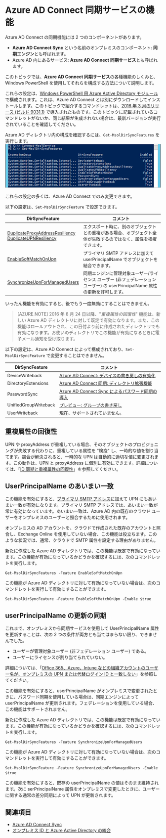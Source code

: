 <properties
	pageTitle="Azure AD Connect 同期サービスの機能と構成 | Microsoft Azure"
	description="Azure AD Connect 同期サービスのサービス側の機能について説明します。"
	services="active-directory"
	documentationCenter=""
	authors="andkjell"
	manager="femila"
	editor=""/>

<tags
	ms.service="active-directory"
	ms.workload="identity"
	ms.tgt_pltfrm="na"
	ms.devlang="na"
	ms.topic="article"
	ms.date="08/22/2016"
	ms.author="andkjell;markvi"/>

# Azure AD Connect 同期サービスの機能

Azure AD Connect の同期機能には 2 つのコンポーネントがあります。

- **Azure AD Connect Sync** という名前のオンプレミスのコンポーネント: **同期エンジン**とも呼ばれます。
- Azure AD 内にあるサービス: **Azure AD Connect 同期サービス**とも呼ばれます。

このトピックでは、**Azure AD Connect 同期サービス**の各種機能のしくみと、Windows PowerShell を使用してそれらを構成する方法について説明します。

これらの設定は、[Windows PowerShell 用 Azure Active Directory モジュール](http://aka.ms/aadposh)で構成されます。これは、Azure AD Connect とは別にダウンロードしてインストールします。このトピックで紹介するコマンドレットは、[2016 年 3 月のリリース (ビルド 9031.1)](http://social.technet.microsoft.com/wiki/contents/articles/28552.microsoft-azure-active-directory-powershell-module-version-release-history.aspx#Version_9031_1) で導入されたものです。このトピックに記載されているコマンドレットがないか、同じ結果が生成されない場合は、最新バージョンが実行されていることを確認してください。

Azure AD ディレクトリ内の構成を確認するには、`Get-MsolDirSyncFeatures` を実行します。 ![Get-MsolDirSyncFeatures result](./media/active-directory-aadconnectsyncservice-features/getmsoldirsyncfeatures.png)

これらの設定の多くは、Azure AD Connect でのみ変更できます。

以下の設定は、`Set-MsolDirSyncFeature` で設定できます。

DirSyncFeature | コメント
--- | ---
[DuplicateProxyAddressResiliency<br/>DuplicateUPNResiliency](#duplicate-attribute-resiliency) | エクスポート時に、別のオブジェクトとの重複がある場合、オブジェクト全体が失敗するのではなく、属性を検疫できます。
[EnableSoftMatchOnUpn](#userprincipalname-soft-match) | プライマリ SMTP アドレスに加えて userPrincipalName でオブジェクトを結合できます。
[SynchronizeUpnForManagedUsers](#synchronize-userprincipalname-updates) | 同期エンジンに管理対象ユーザー/ライセンス ユーザー (非フェデレーション ユーザー) の userPrincipalName 属性の更新を許可します。

いったん機能を有効にすると、後でもう一度無効にすることはできません。

>[AZURE.NOTE] 2016 年 8 月 24 日以降、"*重複属性の回復性*" 機能は、新しい Azure AD ディレクトリに対して既定で有効になります。また、この機能はロールアウトされ、この日付より前に作成されたディレクトリでも有効になります。お使いのディレクトリでこの機能が有効になるときに電子メール通知を受け取ります。

以下の設定は、Azure AD Connect によって構成されており、`Set-MsolDirSyncFeature` で変更することはできません。

DirSyncFeature | コメント
--- | ---
DeviceWriteback | [Azure AD Connect: デバイスの書き戻しの有効化](active-directory-aadconnect-feature-device-writeback.md)
DirectoryExtensions | [Azure AD Connect 同期: ディレクトリ拡張機能](active-directory-aadconnectsync-feature-directory-extensions.md)
PasswordSync | [Azure AD Connect Sync によるパスワード同期の導入](active-directory-aadconnectsync-implement-password-synchronization.md)
UnifiedGroupWriteback | [プレビュー: グループの書き戻し](active-directory-aadconnect-feature-preview.md#group-writeback)
UserWriteback | 現在、サポートされていません。

## 重複属性の回復性
UPN や proxyAddress が重複している場合、そのオブジェクトのプロビジョニングが失敗する代わりに、重複している属性を "検疫" し、一時的な値を割り当てます。競合が解決されると、一時的な UPN は自動的に適切な値に変更されます。この動作は、UPN と proxyAddress に個別に有効にできます。詳細については、「[ID 同期と重複属性の回復性](active-directory-aadconnectsyncservice-duplicate-attribute-resiliency.md)」を参照してください。

## UserPrincipalName のあいまい一致
この機能を有効にすると、[プライマリ SMTP アドレス](https://support.microsoft.com/kb/2641663)に加えて UPN にもあいまい一致が有効になります。プライマリ SMTP アドレスでは、あいまい一致が常に有効になっています。あいまい一致は、Azure AD 内の既存のクラウド ユーザーをオンプレミスのユーザーと照合するために使用されます。

オンプレミスの AD アカウントを、クラウドで作成された既存のアカウントと照合し、Exchange Online を使用していない場合、この機能は役立ちます。このような状況では、通常、クラウドで SMTP 属性を設定する理由がありません。

新たに作成した Azure AD ディレクトリでは、この機能は既定で有効になっています。この機能が有効になっているかどうかを確認するには、次のコマンドレットを実行します。
```
Get-MsolDirSyncFeatures -Feature EnableSoftMatchOnUpn
```

この機能が Azure AD ディレクトリに対して有効になっていない場合は、次のコマンドレットを実行して有効にすることができます。
```
Set-MsolDirSyncFeature -Feature EnableSoftMatchOnUpn -Enable $true
```

## userPrincipalName の更新の同期
これまで、オンプレミスから同期サービスを使用して UserPrincipalName 属性を更新することは、次の 2 つの条件が両方とも当てはまらない限り、できませんでした。

- ユーザーが管理対象ユーザー (非フェデレーション ユーザー) である。
- ユーザーにライセンスが割り当てられていない。

詳細については、「[Office 365、Azure、Intune などの組織アカウントのユーザー名が、オンプレミスの UPN または代替ログイン ID と一致しない](https://support.microsoft.com/kb/2523192)」を参照してください。

この機能を有効にすると、userPrincipalName がオンプレミスで変更されたときに、パスワード同期を使用している場合は、同期エンジンによって userPrincipalName が更新されます。フェデレーションを使用している場合、この機能はサポートされません。

新たに作成した Azure AD ディレクトリでは、この機能は既定で有効になっています。この機能が有効になっているかどうかを確認するには、次のコマンドレットを実行します。
```
Get-MsolDirSyncFeatures -Feature SynchronizeUpnForManagedUsers
```

この機能が Azure AD ディレクトリに対して有効になっていない場合は、次のコマンドレットを実行して有効にすることができます。
```
Set-MsolDirSyncFeature -Feature SynchronizeUpnForManagedUsers -Enable $true
```

この機能を有効にすると、既存の userPrincipalName の値はそのまま維持されます。次に serPrincipalName 属性をオンプレミスで変更したときに、ユーザーに関する通常の差分同期によって UPN が更新されます。

## 関連項目

- [Azure AD Connect Sync](active-directory-aadconnectsync-whatis.md)
- [オンプレミス ID と Azure Active Directory の統合](active-directory-aadconnect.md)

<!---HONumber=AcomDC_0928_2016-->